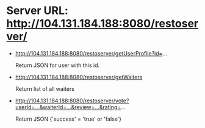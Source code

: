 Server URL: http://104.131.184.188:8080/restoserver/
=================

- http://104.131.184.188:8080/restoserver/getUserProfile?id=...

  Return JSON for user with this id.


- http://104.131.184.188:8080/restoserver/getWaiters


  Return list of all waiters



- http://104.131.184.188:8080/restoserver/vote?userId=...&waiterId=...&review=...&rating=...


  Return JSON {'success' = 'true' or 'false'}

